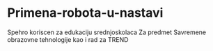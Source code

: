 # Primena-robota-u-nastavi
Spehro koriscen za edukaciju srednjoskolaca
Za predmet Savremene obrazovne tehnologije kao i rad za TREND
